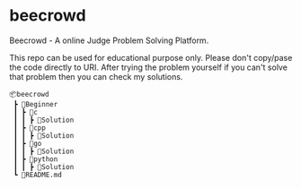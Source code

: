# beecrowd
Beecrowd - A online Judge Problem Solving Platform.

This repo can be used for educational purpose only. Please don't copy/pase the code directly to URI. After trying the problem yourself if you can't solve that problem then you can check my solutions.

```
📦beecrowd
 ┣ 📂Beginner
 ┃ ┣ 📂c
 ┃ ┃ ┣ 📜Solution
 ┃ ┣ 📂cpp
 ┃ ┃ ┣ 📜Solution
 ┃ ┣ 📂go
 ┃ ┃ ┣ 📜Solution
 ┃ ┣ 📂python
 ┃ ┃ ┣ 📜Solution
 ┗ 📜README.md
```
